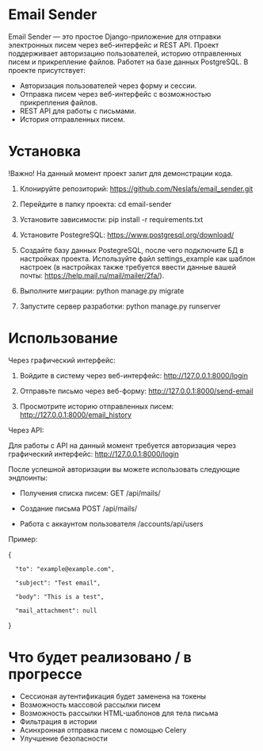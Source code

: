 # Email Sender
Email Sender — это простое Django-приложение для отправки электронных писем через веб-интерфейс и REST API. Проект поддерживает авторизацию пользователей, историю отправленных писем и прикрепление файлов.
Работет на базе данных PostgreSQL.
В проекте присутствует: 
- Авторизация пользователей через форму и сессии.
- Отправка писем через веб-интерфейс с возможностью прикрепления файлов.
- REST API для работы с письмами.
- История отправленных писем.

# Установка 

!Важно! На данный момент проект залит для демонстрации кода.

1. Клонируйте репозиторий: https://github.com/Neslafs/email_sender.git

2. Перейдите в папку проекта: cd email-sender

3. Установите зависимости: pip install -r requirements.txt

4. Установите PostegreSQL: https://www.postgresql.org/download/

5. Создайте базу данных PostegreSQL, после чего подключите БД в настройках проекта.
Используйте файл settings_example как шаблон настроек (в настройках также требуется ввести данные вашей почты: https://help.mail.ru/mail/mailer/2fa/).

7. Выполните миграции: python manage.py migrate

8. Запустите сервер разработки: python manage.py runserver

# Использование

Через графический интерфейс: 

1. Войдите в систему через веб-интерфейс: http://127.0.0.1:8000/login

2. Отправьте письмо через веб-форму: http://127.0.0.1:8000/send-email

3. Просмотрите историю отправленных писем: http://127.0.0.1:8000/email_history

Через API:

Для работы с API на данный момент требуется авторизация через графический интерфейс: http://127.0.0.1:8000/login

После успешной авторизации вы можете использовать следующие эндпоинты:

- Получения списка писем:
GET /api/mails/

- Создание письма
POST /api/mails/

- Работа с аккаунтом пользователя
/accounts/api/users

Пример:

  {

      "to": "example@example.com",

      "subject": "Test email",

      "body": "This is a test",

      "mail_attachment": null

  }

# Что будет реализовано / в прогрессе
- Сессионая аутентификация будет заменена на токены
- Возможность массовой рассылки писем
- Возможность рассылки HTML-шаблонов для тела письма
- Фильтрация в истории
- Асинхронная отправка писем с помощью Celery
- Улучшение безопасности

